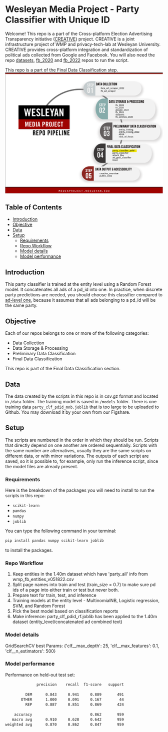 # Wesleyan Media Project - Party Classifier with Unique ID

Welcome! This repo is a part of the Cross-platform Election Advertising Transparency initiative ([CREATIVE](https://www.creativewmp.com/)) project. CREATIVE is a joint infrastructure project of WMP and privacy-tech-lab at Wesleyan University. CREATIVE provides cross-platform integration and standardization of political ads collected from Google and Facebook. You will also need the repo [datasets](https://github.com/Wesleyan-Media-Project/datasets), [fb_2020](https://github.com/Wesleyan-Media-Project/fb_2020) and [fb_2022](https://github.com/Wesleyan-Media-Project/fb_2022) repos to run the script.

This repo is a part of the Final Data Classification step.
![A picture of the repo pipeline with this repo highlighted](Creative_Pipelines.png)


## Table of Contents

- [Introduction](#introduction)
- [Objective](#objective)
- [Data](#data)
- [Setup](#setup)
  - [Requirements](#requirements)
  - [Repo Workflow](#repo-workflow)
  - [Model details](#model-details)
  - [Model performance](#model-performance)

## Introduction

This party classifier is trained at the entity level using a Random Forest model. It concatenates all ads of a pd_id into one. In practice, when discrete party predictions are needed, you should choose this classifier compared to [ad-level one](https://github.com/Wesleyan-Media-Project/party_classifier), because it assumes that all ads belonging to a pd_id will be the same party.

## Objective

Each of our repos belongs to one or more of the following categories:

- Data Collection
- Data Storage & Processing
- Preliminary Data Classification
- Final Data Classification

This repo is part of the Final Data Classification section.

## Data

The data created by the scripts in this repo is in csv.gz format and located in `/data` folder. The training model is saved in `/models` folder. There is one training data `party_clf_pdid_mnb.joblib` that is too large to be uploaded to Github. You may download it by your own from our Figshare.

## Setup

The scripts are numbered in the order in which they should be run. Scripts that directly depend on one another are ordered sequentially. Scripts with the same number are alternatives, usually they are the same scripts on different data, or with minor variations. The outputs of each script are saved, so it is possible to, for example, only run the inference script, since the model files are already present.

### Requirements

Here is the breakdown of the packages you will need to install to run the scripts in this repo:

- `scikit-learn`
- `pandas`
- `numpy`
- `joblib`

You can type the following command in your terminal:

```bash
pip install pandas numpy scikit-learn joblib
```

to install the packages.

### Repo Workflow

1. Keep entities in the 1.40m dataset which have 'party_all' info from wmp_fb_entities_v051822.csv
2. Split page names into train and test (train_size = 0.7) to make sure pd ids of a page into either train or test but never both. 
3. Prepare text for train, test, and inference
4. Training models at the entity level - MultinomialNB, Logistic regression, SVM, and Random Forest
5. Pick the best model based on classification reports
6. Make inference: party_clf_pdid_rf.joblib has been applied to the 1.40m dataset (entity_level/concatenated ad combined text)

### Model details

GridSearchCV best Params:  {'clf__max_depth': 25, 'clf__max_features': 0.1, 'clf__n_estimators': 500}

### Model performance

Performance on held-out test set:
```
              precision    recall  f1-score   support

         DEM      0.843     0.941     0.889       491
       OTHER      1.000     0.091     0.167        44
         REP      0.887     0.851     0.869       424

    accuracy                          0.862       959
   macro avg      0.910     0.628     0.642       959
weighted avg      0.870     0.862     0.847       959
```
